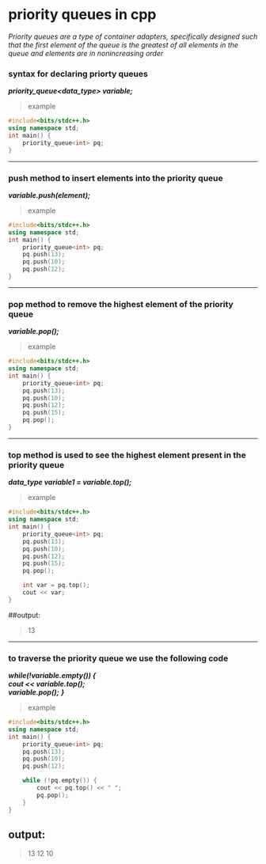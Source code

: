 # priority queues in cpp
*Priority queues are a type of container adapters, specifically designed such that the first element of the queue is the greatest of all elements in the queue and elements are in nonincreasing order*
### syntax for declaring priorty queues

***priority_queue<data_type> variable;***

>example
```cpp
#include<bits/stdc++.h>
using namespace std;
int main() {
	priority_queue<int> pq;
}

```
---
### push method to insert elements into the priority queue

***variable.push(element);***
 >example

```cpp
#include<bits/stdc++.h>
using namespace std;
int main() {
	priority_queue<int> pq;
	pq.push(13);
	pq.push(10);
	pq.push(12);
}

```
----
### pop method to remove the highest element of the priority queue

***variable.pop();***
 >example

```cpp
#include<bits/stdc++.h>
using namespace std;
int main() {
	priority_queue<int> pq;
	pq.push(13);
	pq.push(10);
	pq.push(12);
	pq.push(15);
	pq.pop();
}

```
----
### top method is used to see the highest element present in the priority queue

***data_type variable1 = variable.top();***
 >example

```cpp
#include<bits/stdc++.h>
using namespace std;
int main() {
	priority_queue<int> pq;
	pq.push(13);
	pq.push(10);
	pq.push(12);
	pq.push(15);
	pq.pop();

	int var = pq.top();
	cout << var;
}
```

##output:

>13
----
### to traverse the priority queue we use the following code

***while(!variable.empty()) {***
\
***cout << variable.top();***
\
***variable.pop();***
***}***
 >example

```cpp
#include<bits/stdc++.h>
using namespace std;
int main() {
	priority_queue<int> pq;
	pq.push(13);
	pq.push(10);
	pq.push(12);

	while (!pq.empty()) {
		cout << pq.top() << " ";
		pq.pop();
	}
}
```

## output:

>13 12 10 
